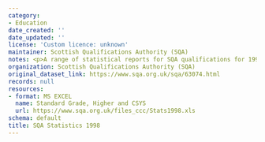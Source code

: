 ```yaml
---
category:
- Education
date_created: ''
date_updated: ''
license: 'Custom licence: unknown'
maintainer: Scottish Qualifications Authority (SQA)
notes: <p>A range of statistical reports for SQA qualifications for 1998.</p>
organization: Scottish Qualifications Authority (SQA)
original_dataset_link: https://www.sqa.org.uk/sqa/63074.html
records: null
resources:
- format: MS EXCEL
  name: Standard Grade, Higher and CSYS
  url: https://www.sqa.org.uk/files_ccc/Stats1998.xls
schema: default
title: SQA Statistics 1998
---
```

